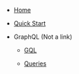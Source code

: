 - [Home](/)

- [Quick Start](QuickStart.md)

- GraphQL (Not a link)

    - [GQL](GraphQL.md)

    - [Queries](Queries.md)